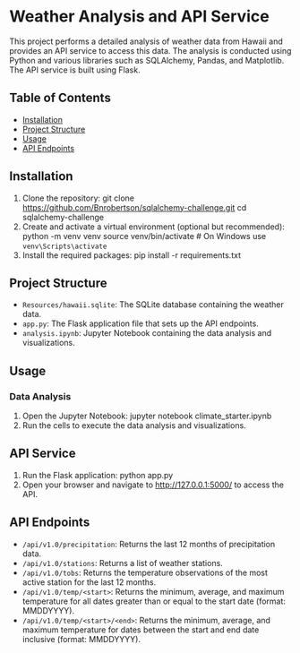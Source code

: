 # Weather Analysis and API Service

This project performs a detailed analysis of weather data from Hawaii and provides an API service to access this data. The analysis is conducted using Python and various libraries such as SQLAlchemy, Pandas, and Matplotlib. The API service is built using Flask.

## Table of Contents
- [Installation](#Installation)
- [Project Structure](#Porject-Structure)
- [Usage](#Usage)
- [API Endpoints](#API-Endpoints)

## Installation
1. Clone the repository:
git clone https://github.com/Bnrobertson/sqlalchemy-challenge.git
cd sqlalchemy-challenge
2. Create and activate a virtual environment (optional but recommended):
python -m venv venv
source venv/bin/activate  # On Windows use `venv\Scripts\activate`
3. Install the required packages:
pip install -r requirements.txt

## Project Structure
- `Resources/hawaii.sqlite`: The SQLite database containing the weather data.
- `app.py`: The Flask application file that sets up the API endpoints.
- `analysis.ipynb`: Jupyter Notebook containing the data analysis and visualizations.

## Usage
### Data Analysis
1. Open the Jupyter Notebook:
jupyter notebook climate_starter.ipynb
2. Run the cells to execute the data analysis and visualizations.

## API Service
1. Run the Flask application:
python app.py
2. Open your browser and navigate to http://127.0.0.1:5000/ to access the API.

## API Endpoints
- `/api/v1.0/precipitation`: Returns the last 12 months of precipitation data.
- `/api/v1.0/stations`: Returns a list of weather stations.
- `/api/v1.0/tobs`: Returns the temperature observations of the most active station for the last 12 months.
- `/api/v1.0/temp/<start>`: Returns the minimum, average, and maximum temperature for all dates greater than or equal to the start date (format: MMDDYYYY).
- `/api/v1.0/temp/<start>/<end>`: Returns the minimum, average, and maximum temperature for dates between the start and end date inclusive (format: MMDDYYYY).
